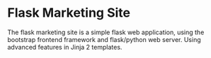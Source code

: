 # Flask Marketing Site

The flask marketing site is a simple flask web application, using the bootstrap frontend framework and flask/python web server. Using advanced features in Jinja 2 templates.
